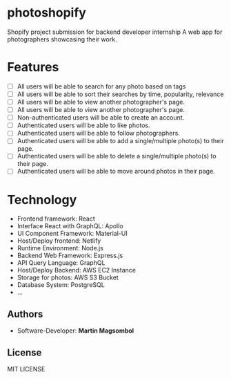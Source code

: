 # photoshopify

Shopify project submission for backend developer internship
A web app for photographers showcasing their work.

# Features

- [ ] All users will be able to search for any photo based on tags
- [ ] All users will be able to sort their searches by time, popularity, relevance
- [ ] All users will be able to view another photographer's page.
- [ ] All users will be able to view another photographer's page.
- [ ] Non-authenticated users will be able to create an account.
- [ ] Authenticated users will be able to like photos.
- [ ] Authenticated users will be able to follow photographers.
- [ ] Authenticated users will be able to add a single/multiple photo(s) to their page.
- [ ] Authenticated users will be able to delete a single/multiple photo(s) to their page.
- [ ] Authenticated users will be able to move around photos in their page.

# Technology

* Frontend framework: React
* Interface React with GraphQL: Apollo
* UI Component Framework: Material-UI
* Host/Deploy frontend: Netlify
* Runtime Environment: Node.js
* Backend Web Framework: Express.js
* API Query Language: GraphQL
* Host/Deploy Backend: AWS EC2 Instance
* Storage for photos: AWS S3 Bucket
* Database System: PostgreSQL
* ...

## Authors

* Software-Developer: **Martin Magsombol**


## License

MIT LICENSE


